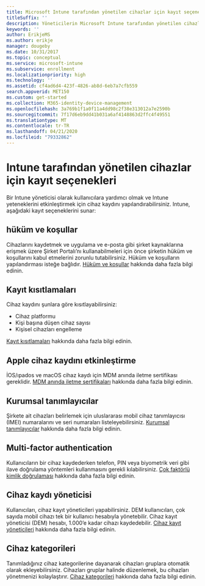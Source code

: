 ```yaml
---
title: Microsoft Intune tarafından yönetilen cihazlar için kayıt seçenekleri
titleSuffix: ''
description: Yöneticilerin Microsoft Intune tarafından yönetilen cihazlar için ayarlayabilecekleri kayıt seçeneklerinin bir listesi.
keywords: ''
author: ErikjeMS
ms.author: erikje
manager: dougeby
ms.date: 10/31/2017
ms.topic: conceptual
ms.service: microsoft-intune
ms.subservice: enrollment
ms.localizationpriority: high
ms.technology: ''
ms.assetid: cf4ad6d4-423f-4826-ab8d-6eb7a7cfb559
search.appverid: MET150
ms.custom: get-started
ms.collection: M365-identity-device-management
ms.openlocfilehash: 3a769b1f1a0f11a4dd98c2f38e313012a7e2590b
ms.sourcegitcommit: 7f17d6eb9dd41b031a6af4148863d2ffc4f49551
ms.translationtype: MT
ms.contentlocale: tr-TR
ms.lasthandoff: 04/21/2020
ms.locfileid: "79332862"
---
```

# <a name="enrollment-options-for-devices-managed-by-intune"></a>Intune tarafından yönetilen cihazlar için kayıt seçenekleri

Bir Intune yöneticisi olarak kullanıcılara yardımcı olmak ve Intune yeteneklerini etkinleştirmek için cihaz kaydını yapılandırabilirsiniz.  Intune, aşağıdaki kayıt seçeneklerini sunar:

## <a name="terms-and-conditions"></a>hüküm ve koşullar

Cihazlarını kaydetmek ve uygulama ve e-posta gibi şirket kaynaklarına erişmek üzere Şirket Portalı’nı kullanabilmeleri için önce şirketin hüküm ve koşullarını kabul etmelerini zorunlu tutabilirsiniz. Hüküm ve koşulların yapılandırması isteğe bağlıdır. [Hüküm ve koşullar](terms-and-conditions-create.md) hakkında daha fazla bilgi edinin.

## <a name="enrollment-restrictions"></a>Kayıt kısıtlamaları

Cihaz kaydını şunlara göre kısıtlayabilirsiniz:
- Cihaz platformu
- Kişi başına düşen cihaz sayısı
- Kişisel cihazları engelleme

[Kayıt kısıtlamaları](enrollment-restrictions-set.md) hakkında daha fazla bilgi edinin.

## <a name="enable-apple-device-enrollment"></a>Apple cihaz kaydını etkinleştirme

İOS/ıpados ve macOS cihaz kaydı için MDM anında iletme sertifikası gereklidir. [MDM anında iletme sertifikaları](apple-mdm-push-certificate-get.md) hakkında daha fazla bilgi edinin.

## <a name="corporate-identifiers"></a>Kurumsal tanımlayıcılar

Şirkete ait cihazları belirlemek için uluslararası mobil cihaz tanımlayıcısı (IMEI) numaralarını ve seri numaraları listeleyebilirsiniz. [Kurumsal tanımlayıcılar](corporate-identifiers-add.md) hakkında daha fazla bilgi edinin.
## <a name="multi-factor-authentication"></a>Multi-factor authentication

Kullanıcıların bir cihaz kaydederken telefon, PIN veya biyometrik veri gibi ilave doğrulama yöntemleri kullanmasını gerekli kılabilirsiniz. [Çok faktörlü kimlik doğrulaması](multi-factor-authentication.md) hakkında daha fazla bilgi edinin.

## <a name="device-enrollment-manager"></a>Cihaz kaydı yöneticisi
Kullanıcıları, cihaz kayıt yöneticileri yapabilirsiniz.  DEM kullanıcıları, çok sayıda mobil cihazı tek bir kullanıcı hesabıyla yönetebilir. Cihaz kayıt yöneticisi (DEM) hesabı, 1.000’e kadar cihazı kaydedebilir. [Cihaz kayıt yöneticileri](device-enrollment-manager-enroll.md) hakkında daha fazla bilgi edinin.

## <a name="device-categories"></a>Cihaz kategorileri

Tanımladığınız cihaz kategorilerine dayanarak cihazları gruplara otomatik olarak ekleyebilirsiniz. Cihazları gruplar halinde düzenlemek, bu cihazları yönetmenizi kolaylaştırır. [Cihaz kategorileri](device-group-mapping.md) hakkında daha fazla bilgi edinin.
